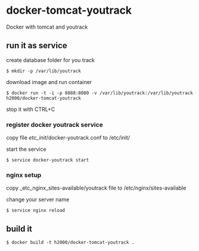docker-tomcat-youtrack
======================

Docker with tomcat and youtrack


## run it as service

create database folder for you track

	$ mkdir -p /var/lib/youtrack

download image and run container

	$ docker run -t -i -p 8888:8080 -v /var/lib/youtrack:/var/lib/youtrack h2000/docker-tomcat-youtrack

stop it with CTRL+C

### register docker youtrack service

copy file _etc_init_/docker-youtrack.conf to /etc/init/

start the service
  	
	$ service docker-youtrack start

### nginx setup
copy _etc_nginx_sites-available/youtrack file to /etc/nginx/sites-available

change your server name

	$ service nginx reload



## build it

	$ docker build -t h2000/docker-tomcat-youtrack .
